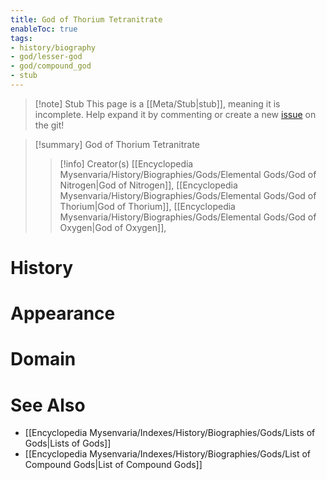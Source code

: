 ```yaml
---
title: God of Thorium Tetranitrate
enableToc: true
tags:
- history/biography
- god/lesser-god
- god/compound_god
- stub
---
```


> [!note] Stub
> This page is a [[Meta/Stub|stub]], meaning it is incomplete. Help expand it by commenting or create a new [issue](https://github.com/RagtimeGal/quartz--encyclopedia-mysenvaria/issues/new/choose) on the git!


> [!summary] God of Thorium Tetranitrate
> > [!info] Creator(s)
> > [[Encyclopedia Mysenvaria/History/Biographies/Gods/Elemental Gods/God of Nitrogen|God of Nitrogen]], [[Encyclopedia Mysenvaria/History/Biographies/Gods/Elemental Gods/God of Thorium|God of Thorium]], [[Encyclopedia Mysenvaria/History/Biographies/Gods/Elemental Gods/God of Oxygen|God of Oxygen]], 

# History

# Appearance

# Domain

# See Also
- [[Encyclopedia Mysenvaria/Indexes/History/Biographies/Gods/Lists of Gods|Lists of Gods]]
- [[Encyclopedia Mysenvaria/Indexes/History/Biographies/Gods/List of Compound Gods|List of Compound Gods]]